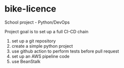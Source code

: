 # bike-licence
School project - Python/DevOps


Project goal is to set up a full CI-CD chain

1) set up a git repository
2) create a simple python project
3) use github action to perform tests before pull request
4) set up an AWS pipeline code
5) use BeanStalk
